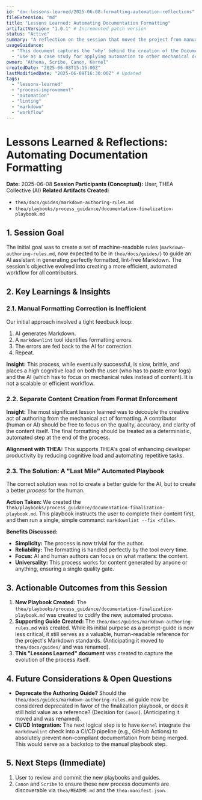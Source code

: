 ```yaml
---
id: "doc:lessons-learned/2025-06-08-formatting-automation-reflections"
fileExtension: "md"
title: "Lessons Learned: Automating Documentation Formatting"
artifactVersion: "1.0.1" # Incremented patch version
status: "Active"
summary: "A reflection on the session that moved the project from manual, prompt-based Markdown formatting to a process based on an automated finalization step using `markdownlint --fix`."
usageGuidance:
  - "This document captures the 'why' behind the creation of the Documentation Finalization Playbook."
  - "Use as a case study for applying automation to other mechanical development tasks."
owner: "Athena, Scribe, Canon, Kernel"
createdDate: "2025-06-08T15:15:00Z"
lastModifiedDate: "2025-06-09T16:30:00Z" # Updated
tags:
  - "lessons-learned"
  - "process-improvement"
  - "automation"
  - "linting"
  - "markdown"
  - "workflow"
---
```

# Lessons Learned & Reflections: Automating Documentation Formatting

**Date:** 2025-06-08
**Session Participants (Conceptual):** User, THEA Collective (AI)
**Related Artifacts Created:**

- `thea/docs/guides/markdown-authoring-rules.md` 
- `thea/playbooks/process_guidance/documentation-finalization-playbook.md`

## 1. Session Goal

The initial goal was to create a set of machine-readable rules (`markdown-authoring-rules.md`, now expected to be in `thea/docs/guides/`) to guide an AI assistant in generating perfectly formatted, lint-free Markdown. The session's objective evolved into creating a more efficient, automated workflow for all contributors.

## 2. Key Learnings & Insights

### 2.1. Manual Formatting Correction is Inefficient

Our initial approach involved a tight feedback loop:

1. AI generates Markdown.
2. A `markdownlint` tool identifies formatting errors.
3. The errors are fed back to the AI for correction.
4. Repeat.

**Insight:** This process, while eventually successful, is slow, brittle, and places a high cognitive load on both the user (who has to paste error logs) and the AI (which has to focus on mechanical rules instead of content). It is not a scalable or efficient workflow.

### 2.2. Separate Content Creation from Format Enforcement

**Insight:** The most significant lesson learned was to decouple the creative act of authoring from the mechanical act of formatting. A contributor (human or AI) should be free to focus on the quality, accuracy, and clarity of the content itself. The final formatting should be treated as a deterministic, automated step at the end of the process.

**Alignment with THEA:** This supports THEA's goal of enhancing developer productivity by reducing cognitive load and automating repetitive tasks.

### 2.3. The Solution: A "Last Mile" Automated Playbook

The correct solution was not to create a better guide for the AI, but to create a better *process* for the human.

**Action Taken:** We created the `thea/playbooks/process_guidance/documentation-finalization-playbook.md`. This playbook instructs the user to complete their content first, and then run a single, simple command: `markdownlint --fix <file>`.

**Benefits Discussed:**

- **Simplicity:** The process is now trivial for the author.
- **Reliability:** The formatting is handled perfectly by the tool every time.
- **Focus:** AI and human authors can focus on what matters: the content.
- **Universality:** This process works for content generated by anyone or anything, ensuring a single quality gate.

## 3. Actionable Outcomes from this Session

1. **New Playbook Created:** The `thea/playbooks/process_guidance/documentation-finalization-playbook.md` was created to codify the new, automated process.
2. **Supporting Guide Created:** The `thea/docs/guides/markdown-authoring-rules.md` was created. While its initial purpose as a prompt-guide is now less critical, it still serves as a valuable, human-readable reference for the project's Markdown standards. (Anticipating it moved to `thea/docs/guides/` and was renamed).
3. **This "Lessons Learned" document** was created to capture the evolution of the process itself.

## 4. Future Considerations & Open Questions

- **Deprecate the Authoring Guide?** Should the `thea/docs/guides/markdown-authoring-rules.md` guide now be considered deprecated in favor of the finalization playbook, or does it still hold value as a reference? (Decision for `Canon`). (Anticipating it moved and was renamed).
- **CI/CD Integration:** The next logical step is to have `Kernel` integrate the `markdownlint` check into a CI/CD pipeline (e.g., GitHub Actions) to absolutely prevent non-compliant documentation from being merged. This would serve as a backstop to the manual playbook step.

## 5. Next Steps (Immediate)

1. User to review and commit the new playbooks and guides.
2. `Canon` and `Scribe` to ensure these new process documents are discoverable via `thea/README.md` and the `thea-manifest.json`.
